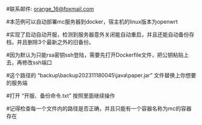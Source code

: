 #联系邮件: orange_16@foxmail.com

#本范例可以自动部署mc服务器到docker，宿主机的linux版本为openwrt

#实现了启动自动开服，检测到服务器意外关闭能自动重启，并且还能自动备份存档，并且删除3个最新之外的旧备份。

#因为默认为只能rsa密钥ssh登陆，需要先打开Dockerfile文件，把公钥粘贴上去，再修改ssh端口

#这个路径的 “backup\backup202311180045\java\paper.jar” 文件替换上你想要的服务端

#打开 “开服、备份命令.txt” 按照里面继续操作

#记得检查每一个文件内的路径是否正确，并且只能有一个容器名称为mc的容器存在
